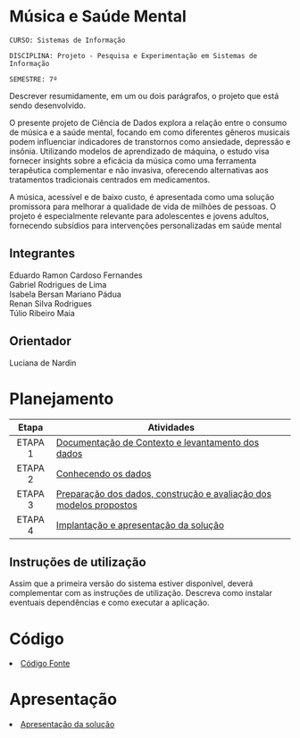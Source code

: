 # Música e Saúde Mental

`CURSO: Sistemas de Informação`

`DISCIPLINA: Projeto - Pesquisa e Experimentação em Sistemas de Informação`

`SEMESTRE: 7º`

Descrever resumidamente, em um ou dois parágrafos, o projeto que está sendo desenvolvido.

O presente projeto de Ciência de Dados explora a relação entre o consumo de música e a saúde mental, focando em como diferentes gêneros musicais podem influenciar indicadores de transtornos como ansiedade, depressão e insônia. Utilizando modelos de aprendizado de máquina, o estudo visa fornecer insights sobre a eficácia da música como uma ferramenta terapêutica complementar e não invasiva, oferecendo alternativas aos tratamentos tradicionais centrados em medicamentos.

A música, acessível e de baixo custo, é apresentada como uma solução promissora para melhorar a qualidade de vida de milhões de pessoas. O projeto é especialmente relevante para adolescentes e jovens adultos, fornecendo subsídios para intervenções personalizadas em saúde mental

## Integrantes

Eduardo Ramon Cardoso Fernandes <br>
Gabriel Rodrigues de Lima <br>
Isabela Bersan Mariano Pádua <br>
Renan Silva Rodrigues <br>
Túlio Ribeiro Maia <br>

## Orientador

Luciana de Nardin

# Planejamento

| Etapa         | Atividades |
|  :----:   | ----------- |
| ETAPA 1         |[Documentação de Contexto e levantamento dos dados](docs/contexto.md) <br> |
| ETAPA 2         |[Conhecendo os dados](docs/conhecendo-dados.md) <br> |
| ETAPA 3         |[Preparação dos dados, construção e avaliação dos modelos propostos](docs/construindo-modelos.md) |
| ETAPA 4        |[Implantação e apresentação da solução](docs/implantação-apresentacao.md) <br>  |

## Instruções de utilização

Assim que a primeira versão do sistema estiver disponível, deverá complementar com as instruções de utilização. Descreva como instalar eventuais dependências e como executar a aplicação.

# Código

<li><a href="src/README.md"> Código Fonte</a></li>

# Apresentação

<li><a href="presentation/README.md"> Apresentação da solução</a></li>
